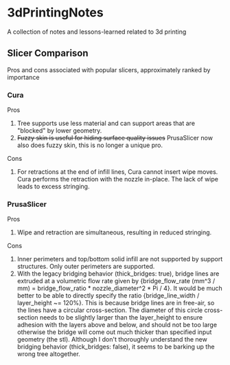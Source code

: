 # 3dPrintingNotes

A collection of notes and lessons-learned related to 3d printing

## Slicer Comparison
Pros and cons associated with popular slicers, approximately ranked by importance
### Cura
Pros
1. Tree supports use less material and can support areas that are "blocked" by lower geometry.
1. ~~Fuzzy skin is useful for hiding surface quality issues~~ PrusaSlicer now also does fuzzy skin, this is no longer a unique pro.

Cons
1. For retractions at the end of infill lines, Cura cannot insert wipe moves. Cura performs the retraction with the nozzle in-place. The lack of wipe leads to excess stringing.

### PrusaSlicer
Pros
1. Wipe and retraction are simultaneous, resulting in reduced stringing.

Cons
1. Inner perimeters and top/bottom solid infill are not supported by support structures. Only outer perimeters are supported.
1. With the legacy bridging behavior (thick_bridges: true), bridge lines are extruded at a volumetric flow rate given by {bridge_flow_rate (mm^3 / mm) = bridge_flow_ratio * nozzle_diameter^2 * Pi / 4}. It would be much better to be able to directly specify the ratio {bridge_line_width / layer_height ~= 120%}. This is because bridge lines are in free-air, so the lines have a circular cross-section. The diameter of this circle cross-section needs to be slightly larger than the layer_height to ensure adhesion with the layers above and below, and should not be too large otherwise the bridge will come out much thicker than specified input geometry (the stl). Although I don't thoroughly understand the new bridging behavior (thick_bridges: false), it seems to be barking up the wrong tree altogether.